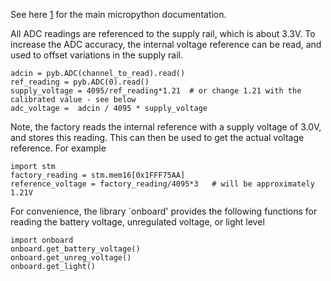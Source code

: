 See here
[1](https://docs.micropython.org/en/latest/pyboard/library/pyb.ADC.html)
for the main micropython documentation.

All ADC readings are referenced to the supply rail, which is about 3.3V.
To increase the ADC accuracy, the internal voltage reference can be
read, and used to offset variations in the supply rail.

    adcin = pyb.ADC(channel_to_read).read()
    ref_reading = pyb.ADC(0).read()
    supply_voltage = 4095/ref_reading*1.21  # or change 1.21 with the calibrated value - see below
    adc_voltage =  adcin / 4095 * supply_voltage

Note, the factory reads the internal reference with a supply voltage of
3.0V, and stores this reading. This can then be used to get the actual
voltage reference. For example

    import stm
    factory_reading = stm.mem16[0x1FFF75AA]
    reference_voltage = factory_reading/4095*3   # will be approximately 1.21V

For convenience, the library \`onboard' provides the following functions
for reading the battery voltage, unregulated voltage, or light level

    import onboard
    onboard.get_battery_voltage()
    onboard.get_unreg_voltage()
    onboard.get_light()